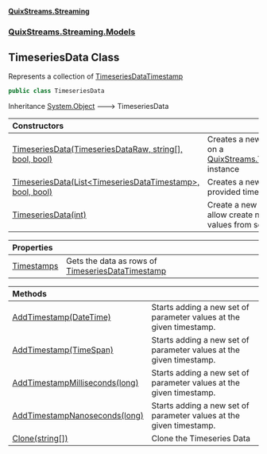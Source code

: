 #### [QuixStreams.Streaming](index.md 'index')
### [QuixStreams.Streaming.Models](QuixStreams.Streaming.Models.md 'QuixStreams.Streaming.Models')

## TimeseriesData Class

Represents a collection of [TimeseriesDataTimestamp](TimeseriesDataTimestamp.md 'QuixStreams.Streaming.Models.TimeseriesDataTimestamp')

```csharp
public class TimeseriesData
```

Inheritance [System.Object](https://docs.microsoft.com/en-us/dotnet/api/System.Object 'System.Object') &#129106; TimeseriesData

| Constructors | |
| :--- | :--- |
| [TimeseriesData(TimeseriesDataRaw, string[], bool, bool)](TimeseriesData.TimeseriesData(TimeseriesDataRaw,string[],bool,bool).md 'QuixStreams.Streaming.Models.TimeseriesData.TimeseriesData(QuixStreams.Telemetry.Models.TimeseriesDataRaw, string[], bool, bool)') | Creates a new instance of [TimeseriesData](TimeseriesData.md 'QuixStreams.Streaming.Models.TimeseriesData') based on a [QuixStreams.Telemetry.Models.TimeseriesDataRaw](https://docs.microsoft.com/en-us/dotnet/api/QuixStreams.Telemetry.Models.TimeseriesDataRaw 'QuixStreams.Telemetry.Models.TimeseriesDataRaw') instance |
| [TimeseriesData(List&lt;TimeseriesDataTimestamp&gt;, bool, bool)](TimeseriesData.TimeseriesData(List_TimeseriesDataTimestamp_,bool,bool).md 'QuixStreams.Streaming.Models.TimeseriesData.TimeseriesData(System.Collections.Generic.List<QuixStreams.Streaming.Models.TimeseriesDataTimestamp>, bool, bool)') | Creates a new instance of [TimeseriesData](TimeseriesData.md 'QuixStreams.Streaming.Models.TimeseriesData') with the provided timestamps |
| [TimeseriesData(int)](TimeseriesData.TimeseriesData(int).md 'QuixStreams.Streaming.Models.TimeseriesData.TimeseriesData(int)') | Create a new empty Timeseries Data instance to allow create new timestamps and parameters values from scratch |

| Properties | |
| :--- | :--- |
| [Timestamps](TimeseriesData.Timestamps.md 'QuixStreams.Streaming.Models.TimeseriesData.Timestamps') | Gets the data as rows of [TimeseriesDataTimestamp](TimeseriesDataTimestamp.md 'QuixStreams.Streaming.Models.TimeseriesDataTimestamp') |

| Methods | |
| :--- | :--- |
| [AddTimestamp(DateTime)](TimeseriesData.AddTimestamp(DateTime).md 'QuixStreams.Streaming.Models.TimeseriesData.AddTimestamp(System.DateTime)') | Starts adding a new set of parameter values at the given timestamp. |
| [AddTimestamp(TimeSpan)](TimeseriesData.AddTimestamp(TimeSpan).md 'QuixStreams.Streaming.Models.TimeseriesData.AddTimestamp(System.TimeSpan)') | Starts adding a new set of parameter values at the given timestamp. |
| [AddTimestampMilliseconds(long)](TimeseriesData.AddTimestampMilliseconds(long).md 'QuixStreams.Streaming.Models.TimeseriesData.AddTimestampMilliseconds(long)') | Starts adding a new set of parameter values at the given timestamp. |
| [AddTimestampNanoseconds(long)](TimeseriesData.AddTimestampNanoseconds(long).md 'QuixStreams.Streaming.Models.TimeseriesData.AddTimestampNanoseconds(long)') | Starts adding a new set of parameter values at the given timestamp. |
| [Clone(string[])](TimeseriesData.Clone(string[]).md 'QuixStreams.Streaming.Models.TimeseriesData.Clone(string[])') | Clone the Timeseries Data |
